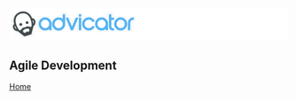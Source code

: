 ![Advicator Logo](../media/png/advicator_header.png)  
## Agile Development
[Home](../../README.md) 





